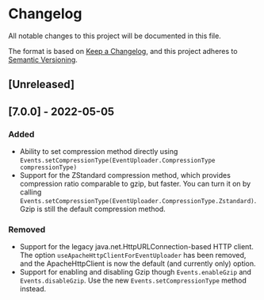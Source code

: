 # Changelog
All notable changes to this project will be documented in this file.

The format is based on [Keep a Changelog](https://keepachangelog.com/en/1.0.0/),
and this project adheres to [Semantic Versioning](https://semver.org/spec/v2.0.0.html).

## [Unreleased]

## [7.0.0] - 2022-05-05
### Added
- Ability to set compression method directly using `Events.setCompressionType(EventUploader.CompressionType compressionType)`
- Support for the ZStandard compression method, which provides compression ratio comparable to gzip, but faster. You can turn it on by calling `Events.setCompressionType(EventUploader.CompressionType.Zstandard)`. Gzip is still the default compression method.

### Removed
- Support for the legacy java.net.HttpURLConnection-based HTTP client. The option `useApacheHttpClientForEventUploader` has been removed, and the ApacheHttpClient is now the default (and currently only) option.
- Support for enabling and disabling Gzip though `Events.enableGzip` and `Events.disableGzip`. Use the new `Events.setCompressionType` method instead.
